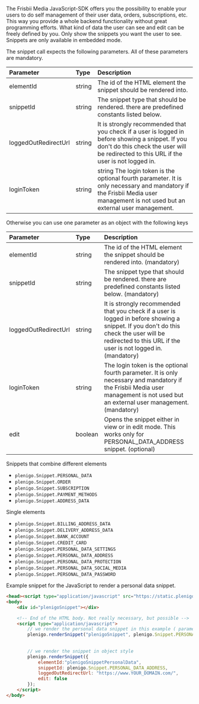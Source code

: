 The Frisbii Media JavaScript-SDK offers you the possibility to enable your users to do self management of their user data, orders, subscriptions, etc. This way you
provide a whole backend functionality without great programming efforts. What kind of data the user can see and edit can be freely defined by you. Only show
the snippets you want the user to see. Snippets are only available in embedded mode.

The snippet call expects the following parameters. All of these parameters are mandatory.

|Parameter|Type|Description|
|:--------|:-----|:----------|
|elementId|string|The id of the HTML element the snippet should be rendered into.|
|snippetId|string|The snippet type that should be rendered. there are predefined constants listed below.|
|loggedOutRedirectUrl|string|It is strongly recommended that you check if a user is logged in before showing a snippet. If you don't do this check the user will be redirected to this URL if the user is not logged in.|
|loginToken|string|string	The login token is the optional fourth parameter. It is only necessary and mandatory if the Frisbii Media user management is not used but an external user management.|


Otherwise you can use one parameter as an object with the following keys

|Parameter|Type|Description|
|:--------|:-----|:----------|
|elementId|string|The id of the HTML element the snippet should be rendered into. (mandatory)|
|snippetId|string|The snippet type that should be rendered. there are predefined constants listed below. (mandatory)|
|loggedOutRedirectUrl|string|It is strongly recommended that you check if a user is logged in before showing a snippet. If you don't do this check the user will be redirected to this URL if the user is not logged in. (mandatory)|
|loginToken|string|The login token is the optional fourth parameter. It is only necessary and mandatory if the Frisbii Media user management is not used but an external user management. (mandatory)|
|edit|boolean|Opens the snippet either in view or in edit mode. This works only for PERSONAL_DATA_ADDRESS snippet. (optional)|


Snippets that combine different elements
* `plenigo.Snippet.PERSONAL_DATA`
* `plenigo.Snippet.ORDER`
* `plenigo.Snippet.SUBSCRIPTION`
* `plenigo.Snippet.PAYMENT_METHODS`
* `plenigo.Snippet.ADDRESS_DATA`

Single elements
* `plenigo.Snippet.BILLING_ADDRESS_DATA`
* `plenigo.Snippet.DELIVERY_ADDRESS_DATA`
* `plenigo.Snippet.BANK_ACCOUNT`
* `plenigo.Snippet.CREDIT_CARD`
* `plenigo.Snippet.PERSONAL_DATA_SETTINGS`
* `plenigo.Snippet.PERSONAL_DATA_ADDRESS`
* `plenigo.Snippet.PERSONAL_DATA_PROTECTION`
* `plenigo.Snippet.PERSONAL_DATA_SOCIAL_MEDIA`
* `plenigo.Snippet.PERSONAL_DATA_PASSWORD`

Example snippet for the JavaScript to render a personal data snippet.

```html
<head><script type="application/javascript" src="https://static.plenigo.com/static_resources/javascript/COMPANY_ID/plenigo_sdk.min.js" data-disable-metered="true"></script></head>
<body>
    <div id="plenigoSnippet"></div>

    <!-- End of the HTML body. Not really necessary, but possible -->
    <script type="application/javascript">
        // we render the personal data snippet in this example ( parameter style)
        plenigo.renderSnippet("plenigoSnippet", plenigo.Snippet.PERSONAL_DATA, "https://www.YOUR_DOMAIN.com/");
    
    
        // we render the snippet in object style
        plenigo.renderSnippet({ 
            elementId:"plenigoSnippetPersonalData", 
            snippetId: plenigo.Snippet.PERSONAL_DATA_ADDRESS, 
            loggedOutRedirectUrl: "https://www.YOUR_DOMAIN.com/", 
            edit: false 
        });
    </script>
</body>
```
